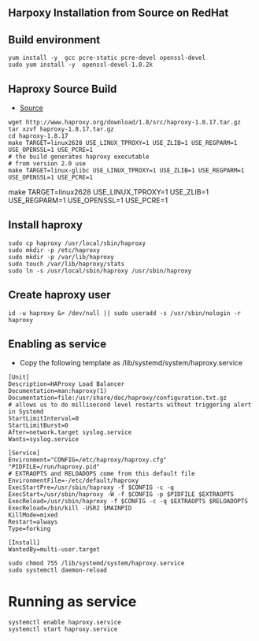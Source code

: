 ## Harpoxy  Installation from Source on RedHat

## Build environment
```
yum install -y  gcc pcre-static pcre-devel openssl-devel 
sudo yum install -y  openssl-devel-1.0.2k
```
## Haproxy Source Build
* [Source](http://www.haproxy.org/download/)
```
wget http://www.haproxy.org/download/1.8/src/haproxy-1.8.17.tar.gz
tar xzvf haproxy-1.8.17.tar.gz
cd haproxy-1.8.17
make TARGET=linux2628 USE_LINUX_TPROXY=1 USE_ZLIB=1 USE_REGPARM=1 USE_OPENSSL=1 USE_PCRE=1
# the build generates haproxy executable
# from version 2.0 use 
make TARGET=linux-glibc USE_LINUX_TPROXY=1 USE_ZLIB=1 USE_REGPARM=1 USE_OPENSSL=1 USE_PCRE=1

```
make TARGET=linux2628 USE_LINUX_TPROXY=1 USE_ZLIB=1 USE_REGPARM=1 USE_OPENSSL=1 USE_PCRE=1
##  Install haproxy
```
sudo cp haproxy /usr/local/sbin/haproxy
sudo mkdir -p /etc/haproxy
sudo mkdir -p /var/lib/haproxy 
sudo touch /var/lib/haproxy/stats
sudo ln -s /usr/local/sbin/haproxy /usr/sbin/haproxy
```

## Create haproxy user
```
id -u haproxy &> /dev/null || sudo useradd -s /usr/sbin/nologin -r haproxy 
```

## Enabling as service 
* Copy the following template as /lib/systemd/system/haproxy.service
```
[Unit]
Description=HAProxy Load Balancer
Documentation=man:haproxy(1)
Documentation=file:/usr/share/doc/haproxy/configuration.txt.gz
# allows us to do millisecond level restarts without triggering alert in Systemd
StartLimitInterval=0
StartLimitBurst=0
After=network.target syslog.service
Wants=syslog.service

[Service]
Environment="CONFIG=/etc/haproxy/haproxy.cfg" "PIDFILE=/run/haproxy.pid"
# EXTRAOPTS and RELOADOPS come from this default file
EnvironmentFile=-/etc/default/haproxy
ExecStartPre=/usr/sbin/haproxy -f $CONFIG -c -q
ExecStart=/usr/sbin/haproxy -W -f $CONFIG -p $PIDFILE $EXTRAOPTS
ExecReload=/usr/sbin/haproxy -f $CONFIG -c -q $EXTRAOPTS $RELOADOPTS
ExecReload=/bin/kill -USR2 $MAINPID
KillMode=mixed
Restart=always
Type=forking

[Install]
WantedBy=multi-user.target

```
```
sudo chmod 755 /lib/systemd/system/haproxy.service
sudo systemctl daemon-reload
```
# Running as service 
```
systemctl enable haproxy.service
systemctl start haproxy.service
```
